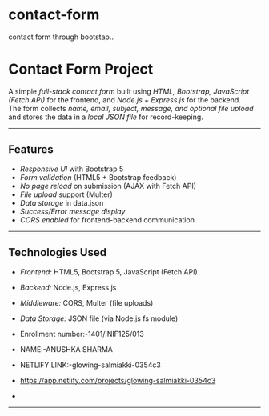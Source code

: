 # contact-form
contact form through bootstap..
# Contact Form Project

A simple *full-stack contact form* built using *HTML, Bootstrap, JavaScript (Fetch API)* for the frontend, and *Node.js + Express.js* for the backend.  
The form collects *name, email, subject, message, and optional file upload* and stores the data in a *local JSON file* for record-keeping.

---

##  Features
- *Responsive UI* with Bootstrap 5
- *Form validation* (HTML5 + Bootstrap feedback)
- *No page reload* on submission (AJAX with Fetch API)
- *File upload* support (Multer)
- *Data storage* in data.json
- *Success/Error message display*
- *CORS enabled* for frontend-backend communication

---

##  Technologies Used
- *Frontend:* HTML5, Bootstrap 5, JavaScript (Fetch API)
- *Backend:* Node.js, Express.js
- *Middleware:* CORS, Multer (file uploads)
- *Data Storage:* JSON file (via Node.js fs module)

- Enrollment number:-1401/INIF125/013
- NAME:-ANUSHKA SHARMA
- NETLIFY LINK:-glowing-salmiakki-0354c3
- https://app.netlify.com/projects/glowing-salmiakki-0354c3
- 

---



